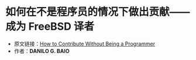 # 如何在不是程序员的情况下做出贡献——成为 FreeBSD 译者

- 原文链接：[How to Contribute Without Being a Programmer](https://freebsdfoundation.org/wp-content/uploads/2020/11/FreeBSD-Translator.pdf)
- 作者：**DANILO G. BAIO**
